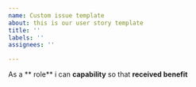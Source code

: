 ```yaml
---
name: Custom issue template
about: this is our user story template
title: ''
labels: ''
assignees: ''

---
```


As a ** role** i can **capability** so that **received benefit**
